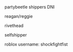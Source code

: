 partybeetle shippers DNI 

reagan/reggie 

rivethead 

selfshipper 

roblox username: shockfightfist
